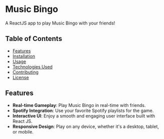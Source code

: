 # Music Bingo

A ReactJS app to play Music Bingo with your friends!

## Table of Contents

- [Features](#features)
- [Installation](#installation)
- [Usage](#usage)
- [Technologies Used](#technologies-used)
- [Contributing](#contributing)
- [License](#license)

## Features

- **Real-time Gameplay**: Play Music Bingo in real-time with friends.
- **Spotify Integration**: Use your favorite Spotify playlists for the game.
- **Interactive UI**: Enjoy a smooth and engaging user interface built with React JS.
- **Responsive Design**: Play on any device, whether it's a desktop, tablet, or mobile.
